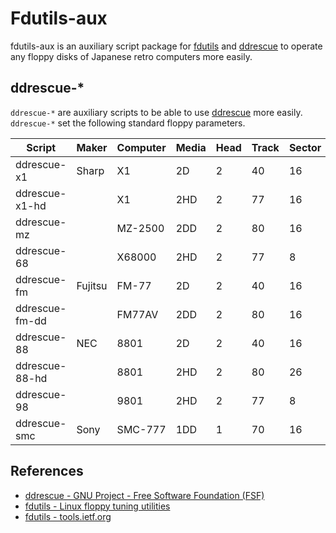 # Fdutils-aux

fdutils-aux is an auxiliary script package for [fdutils](https://fdutils.linux.lu/) and [ddrescue](http://www.gnu.org/software/ddrescue/ddrescue.html) to operate any floppy disks of Japanese retro computers more easily.

## ddrescue-*

`ddrescue-*` are auxiliary scripts to be able to use [ddrescue](http://www.gnu.org/software/ddrescue/ddrescue.html) more easily. `ddrescue-*` set the following standard floppy parameters.

|Script        |Maker  |Computer|Media|Head|Track|Sector|SSize|
|--------------|-------|--------|-----|----|-----|------|-----|
|ddrescue-x1   |Sharp  |X1      |2D   |2   |40   |16    |256  |
|ddrescue-x1-hd|       |X1      |2HD  |2   |77   |16    |256  |
|ddrescue-mz   |       |MZ-2500 |2DD  |2   |80   |16    |256  |
|ddrescue-68   |       |X68000  |2HD  |2   |77   |8     |1024 |
|ddrescue-fm   |Fujitsu|FM-77   |2D   |2   |40   |16    |256  |
|ddrescue-fm-dd|       |FM77AV  |2DD  |2   |80   |16    |256  |
|ddrescue-88   |NEC    |8801    |2D   |2   |40   |16    |256  |
|ddrescue-88-hd|       |8801    |2HD  |2   |80   |26    |256  |
|ddrescue-98   |       |9801    |2HD  |2   |77   |8     |1024 |
|ddrescue-smc  |Sony   |SMC-777 |1DD  |1   |70   |16    |256  |

## References

- [ddrescue - GNU Project - Free Software Foundation (FSF)](http://www.gnu.org/software/ddrescue/ddrescue.html)
- [fdutils - Linux floppy tuning utilities](https://fdutils.linux.lu/)
- [fdutils - tools.ietf.org](https://fdutils.linux.lu/)
